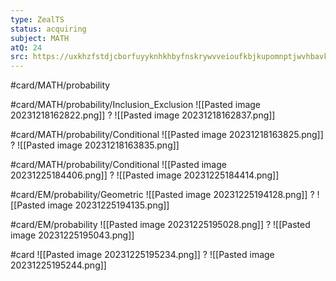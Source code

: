 ```yaml
---
type: ZealTS
status: acquiring
subject: MATH
atQ: 24
src: https://uxkhzfstdjcborfuyyknhkhbyfnskrywvveioufkbjkupomnptjwvhbavkysuhi.vercel.app/solution.html?testId=62e3d1ff37e42cca6b369a47
---
```

#card/MATH/probability 

#card/MATH/probability/Inclusion_Exclusion
![[Pasted image 20231218162822.png]]
?
![[Pasted image 20231218162837.png]]

#card/MATH/probability/Conditional
![[Pasted image 20231218163825.png]]
?
![[Pasted image 20231218163835.png]]

#card/MATH/probability/Conditional 
![[Pasted image 20231225184406.png]]
?
![[Pasted image 20231225184414.png]] 

#card/EM/probability/Geometric
![[Pasted image 20231225194128.png]]
?
![[Pasted image 20231225194135.png]] 

#card/EM/probability 
![[Pasted image 20231225195028.png]]
?
![[Pasted image 20231225195043.png]]

#card
![[Pasted image 20231225195234.png]]
?
![[Pasted image 20231225195244.png]] <!--SR:!2024-01-15,4,170-->




